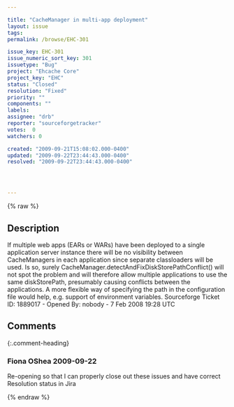 ```yaml
---

title: "CacheManager in multi-app deployment"
layout: issue
tags: 
permalink: /browse/EHC-301

issue_key: EHC-301
issue_numeric_sort_key: 301
issuetype: "Bug"
project: "Ehcache Core"
project_key: "EHC"
status: "Closed"
resolution: "Fixed"
priority: ""
components: ""
labels: 
assignee: "drb"
reporter: "sourceforgetracker"
votes:  0
watchers: 0

created: "2009-09-21T15:08:02.000-0400"
updated: "2009-09-22T23:44:43.000-0400"
resolved: "2009-09-22T23:44:43.000-0400"




---
```


{% raw %}

## Description

<div markdown="1" class="description">

If multiple web apps (EARs or WARs) have been deployed to a single application server instance there will be no visibility between CacheManagers in each application since separate classloaders will be used. Is so, surely CacheManager.detectAndFixDiskStorePathConflict() will not spot the problem and will therefore allow multiple applications to use the same diskStorePath, presumably causing conflicts between the applications. A more flexible way of specifying the path in the configuration file would help, e.g. support of environment variables.
Sourceforge Ticket ID: 1889017 - Opened By: nobody - 7 Feb 2008 19:28 UTC

</div>

## Comments


{:.comment-heading}
### **Fiona OShea** <span class="date">2009-09-22</span>

<div markdown="1" class="comment">

Re-opening so that I can properly close out these issues and have correct Resolution status in Jira

</div>



{% endraw %}
